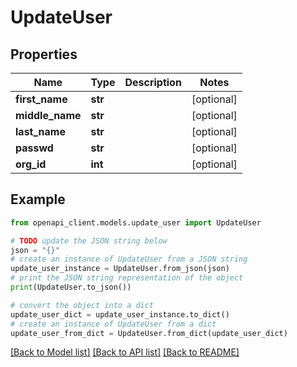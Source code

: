 # UpdateUser


## Properties

Name | Type | Description | Notes
------------ | ------------- | ------------- | -------------
**first_name** | **str** |  | [optional] 
**middle_name** | **str** |  | [optional] 
**last_name** | **str** |  | [optional] 
**passwd** | **str** |  | [optional] 
**org_id** | **int** |  | [optional] 

## Example

```python
from openapi_client.models.update_user import UpdateUser

# TODO update the JSON string below
json = "{}"
# create an instance of UpdateUser from a JSON string
update_user_instance = UpdateUser.from_json(json)
# print the JSON string representation of the object
print(UpdateUser.to_json())

# convert the object into a dict
update_user_dict = update_user_instance.to_dict()
# create an instance of UpdateUser from a dict
update_user_from_dict = UpdateUser.from_dict(update_user_dict)
```
[[Back to Model list]](../README.md#documentation-for-models) [[Back to API list]](../README.md#documentation-for-api-endpoints) [[Back to README]](../README.md)



